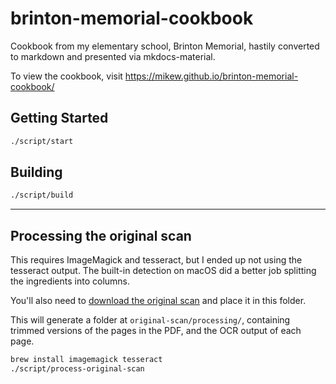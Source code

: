 # brinton-memorial-cookbook

Cookbook from my elementary school, Brinton Memorial, hastily converted to
markdown and presented via mkdocs-material.

To view the cookbook, visit https://mikew.github.io/brinton-memorial-cookbook/

## Getting Started

```sh
./script/start
```

## Building

```sh
./script/build
```

---

## Processing the original scan

This requires ImageMagick and tesseract, but I ended up not using the tesseract
output. The built-in detection on macOS did a better job splitting the
ingredients into columns.

You'll also need to [download the original scan](http://d1rc7xer1pcllf.cloudfront.net/original-scan.pdf) and place it in this folder.

This will generate a folder at `original-scan/processing/`, containing trimmed
versions of the pages in the PDF, and the OCR output of each page.

```sh
brew install imagemagick tesseract
./script/process-original-scan
```
